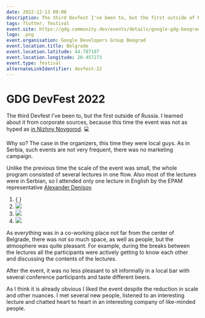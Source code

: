 ```yaml
---
date: 2022-12-13 00:00
description: The third Devfest I've been to, but the first outside of Russia. I learned about it from corporate sources, because this time the event was not as hyped as [in Nizhny Novgorod](https://coolone.ru/events/devfest-19/). 💻
tags: flutter, festival
event.site: https://gdg.community.dev/events/details/google-gdg-beograd-presents-devfest-22/
logo: .png
event.organisation: Google Developers Group Beograd
event.location.title: Belgrade
event.location.latitude: 44.787197
event.location.longitude: 20.457273
event.type: festival
alternateLinkIdentifier: devfest-22
---
```

# GDG DevFest 2022

The third Devfest I've been to, but the first outside of Russia. I learned about it from corporate sources, because this time the event was not as hyped as [in Nizhny Novgorod](https://coolone.ru/events/devfest-19/). 💻

Why so? The case in the organizers, this time they were local guys. As in Serbia, such events are not very frequent, there was no marketing campaign.

Unlike the previous time the scale of the event was small, the whole program consisted of several lectures in one flow. Also most of the lectures were in Serbian, so I attended only one lecture in English by the EPAM representative [Alexander Denisov](https://www.linkedin.com/in/aleks-denisov/).


1. { }
2. ![ ](1_400x400.jpg)
3. ![ ](2_400x400.jpg)
4. ![ ](3_400x400.jpg)


As everything was in a co-working place not far from the center of Belgrade, there was not so much space, as well as people, but the atmosphere was quite pleasant. For example, during the breaks between the lectures all the participants were actively getting to know each other and discussing the contents of the lectures.

After the event, it was no less pleasant to sit informally in a local bar with several conference participants and taste different beers.

As I think it is already obvious I liked the event despite the reduction in scale and other nuances. I met several new people, listened to an interesting lecture and chatted heart to heart in an interesting company of like-minded people.

